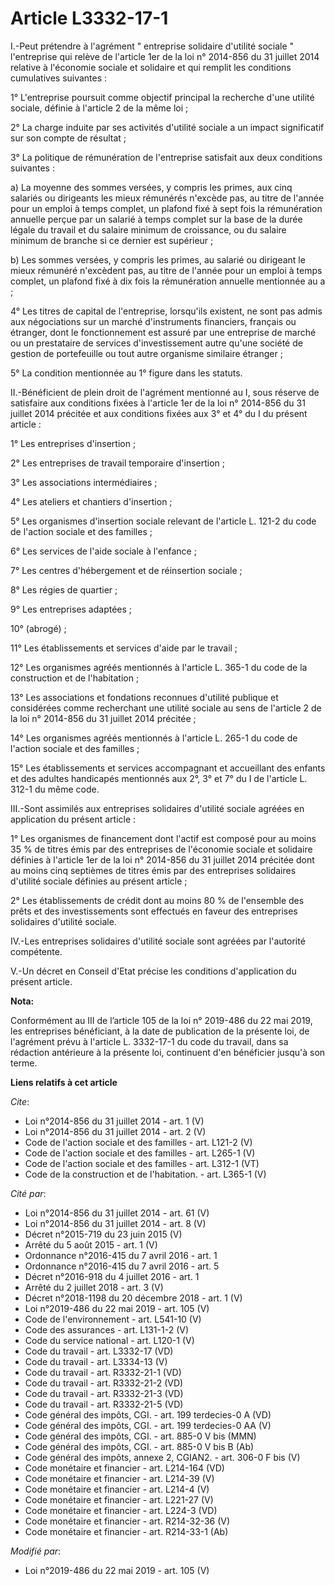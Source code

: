 # Article L3332-17-1

I.-Peut prétendre à l'agrément " entreprise solidaire d'utilité sociale " l'entreprise qui relève de l'article 1er de la loi
n° 2014-856 du 31 juillet 2014 relative à l'économie sociale et solidaire et qui remplit les conditions cumulatives
suivantes : 

1° L'entreprise poursuit comme objectif principal la recherche d'une utilité sociale, définie à l'article 2 de la même loi ; 

2° La charge induite par ses activités d'utilité sociale a un impact significatif sur son compte de résultat ; 

3° La politique de rémunération de l'entreprise satisfait aux deux conditions suivantes : 

a) La moyenne des sommes versées, y compris les primes, aux cinq salariés ou dirigeants les mieux rémunérés n'excède pas, au
titre de l'année pour un emploi à temps complet, un plafond fixé à sept fois la rémunération annuelle perçue par un salarié à
temps complet sur la base de la durée légale du travail et du salaire minimum de croissance, ou du salaire minimum de branche
si ce dernier est supérieur ; 

b) Les sommes versées, y compris les primes, au salarié ou dirigeant le mieux rémunéré n'excèdent pas, au titre de l'année
pour un emploi à temps complet, un plafond fixé à dix fois la rémunération annuelle mentionnée au a ; 

4° Les titres de capital de l'entreprise, lorsqu'ils existent, ne sont pas admis aux négociations sur un marché d'instruments
financiers, français ou étranger, dont le fonctionnement est assuré par une entreprise de marché ou un prestataire de
services d'investissement autre qu'une société de gestion de portefeuille ou tout autre organisme similaire étranger ; 

5° La condition mentionnée au 1° figure dans les statuts. 

II.-Bénéficient de plein droit de l'agrément mentionné au I, sous réserve de satisfaire aux conditions fixées à l'article 1er
de la loi n° 2014-856 du 31 juillet 2014 précitée et aux conditions fixées aux 3° et 4° du I du présent article : 

1° Les entreprises d'insertion ; 

2° Les entreprises de travail temporaire d'insertion ; 

3° Les associations intermédiaires ; 

4° Les ateliers et chantiers d'insertion ; 

5° Les organismes d'insertion sociale relevant de l'article L. 121-2 du code de l'action sociale et des familles ; 

6° Les services de l'aide sociale à l'enfance ; 

7° Les centres d'hébergement et de réinsertion sociale ; 

8° Les régies de quartier ; 

9° Les entreprises adaptées ; 

10° (abrogé) ; 

11° Les établissements et services d'aide par le travail ; 

12° Les organismes agréés mentionnés à l'article L. 365-1 du code de la construction et de l'habitation ; 

13° Les associations et fondations reconnues d'utilité publique et considérées comme recherchant une utilité sociale au sens
de l'article 2 de la loi n° 2014-856 du 31 juillet 2014 précitée ; 

14° Les organismes agréés mentionnés à l'article L. 265-1 du code de l'action sociale et des familles ; 

15° Les établissements et services accompagnant et accueillant des enfants et des adultes handicapés mentionnés aux 2°, 3° et
7° du I de l'article L. 312-1 du même code. 

III.-Sont assimilés aux entreprises solidaires d'utilité sociale agréées en application du présent article : 

1° Les organismes de financement dont l'actif est composé pour au moins 35 % de titres émis par des entreprises de l'économie
sociale et solidaire définies à l'article 1er de la loi n° 2014-856 du 31 juillet 2014 précitée dont au moins cinq septièmes
de titres émis par des entreprises solidaires d'utilité sociale définies au présent article ; 

2° Les établissements de crédit dont au moins 80 % de l'ensemble des prêts et des investissements sont effectués en faveur
des entreprises solidaires d'utilité sociale. 

IV.-Les entreprises solidaires d'utilité sociale sont agréées par l'autorité compétente. 

V.-Un décret en Conseil d'Etat précise les conditions d'application du présent article.

**Nota:**

Conformément au III de l’article 105 de la loi n° 2019-486 du 22 mai 2019, les entreprises bénéficiant, à la date de
publication de la présente loi, de l'agrément prévu à l'article L. 3332-17-1 du code du travail, dans sa rédaction antérieure
à la présente loi, continuent d'en bénéficier jusqu'à son terme.

**Liens relatifs à cet article**

_Cite_:

  - Loi n°2014-856 du 31 juillet 2014 - art. 1 (V)
  - Loi n°2014-856 du 31 juillet 2014 - art. 2 (V)
  - Code de l'action sociale et des familles - art. L121-2 (V)
  - Code de l'action sociale et des familles - art. L265-1 (V)
  - Code de l'action sociale et des familles - art. L312-1 (VT)
  - Code de la construction et de l'habitation. - art. L365-1 (V)

_Cité par_:

  - Loi n°2014-856 du 31 juillet 2014 - art. 61 (V)
  - Loi n°2014-856 du 31 juillet 2014 - art. 8 (V)
  - Décret n°2015-719 du 23 juin 2015 (V)
  - Arrêté du 5 août 2015 - art. 1 (V)
  - Ordonnance n°2016-415 du 7 avril 2016 - art. 1
  - Ordonnance n°2016-415 du 7 avril 2016 - art. 5
  - Décret n°2016-918 du 4 juillet 2016 - art. 1
  - Arrêté du 2 juillet 2018 - art. 3 (V)
  - Décret n°2018-1198 du 20 décembre 2018 - art. 1 (V)
  - Loi n°2019-486 du 22 mai 2019 - art. 105 (V)
  - Code de l'environnement - art. L541-10 (V)
  - Code des assurances - art. L131-1-2 (V)
  - Code du service national - art. L120-1 (V)
  - Code du travail - art. L3332-17 (VD)
  - Code du travail - art. L3334-13 (V)
  - Code du travail - art. R3332-21-1 (VD)
  - Code du travail - art. R3332-21-2 (VD)
  - Code du travail - art. R3332-21-3 (VD)
  - Code du travail - art. R3332-21-5 (VD)
  - Code général des impôts, CGI. - art. 199 terdecies-0 A (VD)
  - Code général des impôts, CGI. - art. 199 terdecies-0 AA (V)
  - Code général des impôts, CGI. - art. 885-0 V bis (MMN)
  - Code général des impôts, CGI. - art. 885-0 V bis B (Ab)
  - Code général des impôts, annexe 2, CGIAN2. - art. 306-0 F bis (V)
  - Code monétaire et financier - art. L214-164 (VD)
  - Code monétaire et financier - art. L214-39 (V)
  - Code monétaire et financier - art. L214-4 (V)
  - Code monétaire et financier - art. L221-27 (V)
  - Code monétaire et financier - art. L224-3 (VD)
  - Code monétaire et financier - art. R214-32-36 (V)
  - Code monétaire et financier - art. R214-33-1 (Ab)

_Modifié par_:

  - Loi n°2019-486 du 22 mai 2019 - art. 105 (V)
